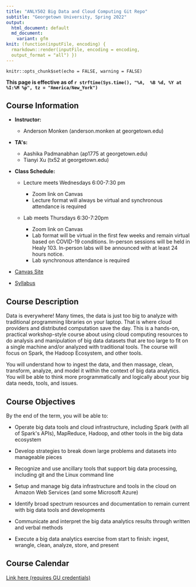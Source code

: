 ```yaml
---
title: "ANLY502 Big Data and Cloud Computing Git Repo"
subtitle: "Georgetown University, Spring 2022"
output:
  html_document: default
  md_document:
    variant: gfm
knit: (function(inputFile, encoding) {
  rmarkdown::render(inputFile, encoding = encoding,
  output_format = "all") })
---
```


```{r setup, include=FALSE}
knitr::opts_chunk$set(echo = FALSE, warning = FALSE)
```

**This page is effective as of `r strftime(Sys.time(), "%A,  %B %d, %Y at %I:%M %p", tz = "America/New_York")`**

## Course Information

-   **Instructor:**

    -   Anderson Monken (anderson.monken at georgetown.edu)

-   **TA's:**

    -   Aashika Padmanabhan (ap1775 at georgetown.edu)
    -   Tianyi Xu (tx52 at georgetown.edu)

-   **Class Schedule:**

    -   Lecture meets Wednesdays 6:00-7:30 pm

        -   Zoom link on Canvas
        -   Lecture format will always be virtual and synchronous attendance is required

    -   Lab meets Thursdays 6:30-7:20pm

        -   Zoom link on Canvas
        -   Lab format will be virtual in the first few weeks and remain virtual based on COVID-19 conditions. In-person sessions will be held in Healy 103. In-person labs will be announced with at least 24 hours notice.
        -   Lab synchronous attendance is required

-   [Canvas Site](https://georgetown.instructure.com/courses/142215)
- [Syllabus](https://georgetown.instructure.com/courses/142215/assignments/syllabus)

## Course Description

Data is everywhere! Many times, the data is just too big to analyze
with traditional programming libraries on your laptop. That is where
cloud providers and distributed computation save the day. This is a
hands-on, practical workshop-style course about using cloud computing
resources to do analysis and manipulation of big data datasets that are
too large to fit on a single machine and/or analyzed with traditional
tools. The course will focus on Spark, the Hadoop Ecosystem, and other
tools.

You will understand how to ingest the data, and then massage, clean,
transform, analyze, and model it within the context of big data
analytics. You will be able to think more programmatically and logically
about your big data needs, tools, and issues.

## Course Objectives

By the end of the term, you will be able to:

-   Operate big data tools and cloud infrastructure, including Spark
    (with all of Spark's APIs), MapReduce, Hadoop, and other tools in the
    big data ecosystem

-   Develop strategies to break down large problems and datasets into manageable pieces

-   Recognize and use ancillary tools that support big data processing, including git and the Linux command line

-   Setup and manage big data infrastructure and tools in the cloud on Amazon Web Services (and some Microsoft Azure)

-   Identify broad spectrum resources and documentation to remain current with big data tools and developments

-   Communicate and interpret the big data analytics results through written and verbal methods

-   Execute a big data analytics exercise from start to finish: ingest, wrangle, clean, analyze, store, and present

## Course Calendar

[Link here (requires GU credentials)](https://docs.google.com/spreadsheets/d/e/2PACX-1vQ8k5uBzLOq3op0lBIDDJkMpvpR9UCH9o6cD6qztWdoHPPNY9OxDl3wReMo2oJhO9xJNLs0ZrFnaNJE/pubhtml?gid=0&amp;single=true&amp;widget=true&amp)